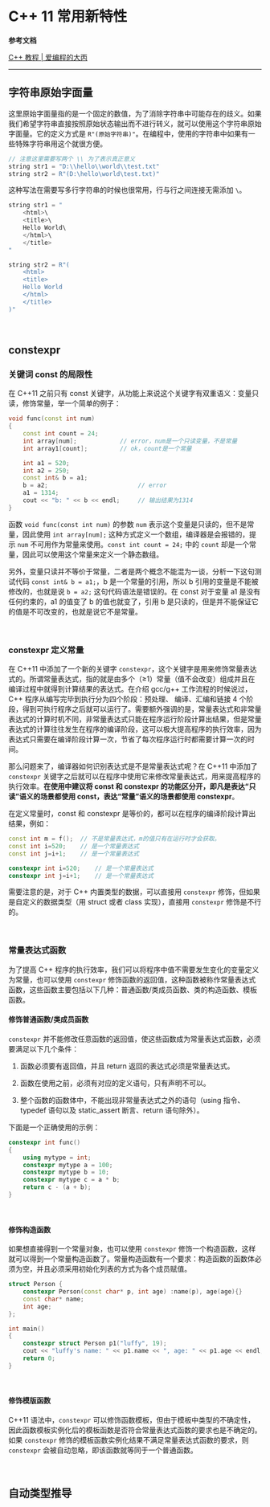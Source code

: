 # C++ 11 常用新特性

**参考文档**

[C++ 教程 | 爱编程的大丙](https://subingwen.cn/cplusplus/#3-%E9%80%9A%E7%94%A8%E6%80%A7%E8%83%BD%E7%9A%84%E6%8F%90%E5%8D%87)

---

## 字符串原始字面量

这里原始字面量指的是一个固定的数值，为了消除字符串中可能存在的歧义。如果我们希望字符串直接按照原始状态输出而不进行转义，就可以使用这个字符串原始字面量。它的定义方式是 `R"(原始字符串)"`。在编程中，使用的字符串中如果有一些特殊字符串用这个就很方便。

```cpp
// 注意这里需要写两个 \\ 为了表示真正意义
string str1 = "D:\\hello\\world\\test.txt"
string str2 = R"(D:\hello\world\test.txt)"
```

这种写法在需要写多行字符串的时候也很常用，行与行之间连接无需添加 `\`。

```cpp
string str1 = "
    <html>\
    <title>\
    Hello World\
    </html>\
    </title>
"

string str2 = R"(
    <html>
    <title>
    Hello World
    </html>
    </title>
)"
```

&emsp;

## constexpr

### 关键词 const 的局限性

在 C++11 之前只有 const 关键字，从功能上来说这个关键字有双重语义：变量只读，修饰常量，举一个简单的例子：

```cpp
void func(const int num)
{
    const int count = 24;
    int array[num];            // error，num是一个只读变量，不是常量
    int array1[count];         // ok，count是一个常量

    int a1 = 520;
    int a2 = 250;
    const int& b = a1;
    b = a2;                         // error
    a1 = 1314;
    cout << "b: " << b << endl;     // 输出结果为1314
}
```

函数 `void func(const int num)` 的参数 `num` 表示这个变量是只读的，但不是常量，因此使用 `int array[num];` 这种方式定义一个数组，编译器是会报错的，提示 `num` 不可用作为常量来使用。`const int count = 24;` 中的 `count` 却是一个常量，因此可以使用这个常量来定义一个静态数组。

另外，变量只读并不等价于常量，二者是两个概念不能混为一谈，分析一下这句测试代码 `const int& b = a1;`，b 是一个常量的引用，所以 b 引用的变量是不能被修改的，也就是说 `b = a2;` 这句代码语法是错误的。在 const 对于变量 a1 是没有任何约束的，a1 的值变了 b 的值也就变了，引用 b 是只读的，但是并不能保证它的值是不可改变的，也就是说它不是常量。

&emsp;

### constexpr 定义常量

在 C++11 中添加了一个新的关键字 `constexpr`，这个关键字是用来修饰常量表达式的。所谓常量表达式，指的就是由多个（≥1）常量（值不会改变）组成并且在编译过程中就得到计算结果的表达式。在介绍 gcc/g++ 工作流程的时候说过，C++ 程序从编写完毕到执行分为四个阶段：预处理、 编译、汇编和链接 4 个阶段，得到可执行程序之后就可以运行了。需要额外强调的是，常量表达式和非常量表达式的计算时机不同，非常量表达式只能在程序运行阶段计算出结果，但是常量表达式的计算往往发生在程序的编译阶段，这可以极大提高程序的执行效率，因为表达式只需要在编译阶段计算一次，节省了每次程序运行时都需要计算一次的时间。

那么问题来了，编译器如何识别表达式是不是常量表达式呢？在 C++11 中添加了 `constexpr` 关键字之后就可以在程序中使用它来修改常量表达式，用来提高程序的执行效率。**在使用中建议将 const 和 constexpr 的功能区分开，即凡是表达“只读”语义的场景都使用 const，表达“常量”语义的场景都使用 constexpr**。

在定义常量时，const 和 constexpr 是等价的，都可以在程序的编译阶段计算出结果，例如：

```cpp
const int m = f();  // 不是常量表达式，m的值只有在运行时才会获取。
const int i=520;    // 是一个常量表达式
const int j=i+1;    // 是一个常量表达式

constexpr int i=520;    // 是一个常量表达式
constexpr int j=i+1;    // 是一个常量表达式
```

需要注意的是，对于 C++ 内置类型的数据，可以直接用 `constexpr` 修饰，但如果是自定义的数据类型（用 struct 或者 class 实现），直接用 `constexpr` 修饰是不行的。

&emsp;

### 常量表达式函数

为了提高 C++ 程序的执行效率，我们可以将程序中值不需要发生变化的变量定义为常量，也可以使用 `constexpr` 修饰函数的返回值，这种函数被称作常量表达式函数，这些函数主要包括以下几种：普通函数/类成员函数、类的构造函数、模板函数。

#### 修饰普通函数/类成员函数

`constexpr` 并不能修改任意函数的返回值，使这些函数成为常量表达式函数，必须要满足以下几个条件：

1. 函数必须要有返回值，并且 return 返回的表达式必须是常量表达式。

2. 函数在使用之前，必须有对应的定义语句，只有声明不可以。

3. 整个函数的函数体中，不能出现非常量表达式之外的语句（using 指令、typedef 语句以及 static_assert 断言、return 语句除外）。

下面是一个正确使用的示例：

```cpp
constexpr int func()
{
    using mytype = int;
    constexpr mytype a = 100;
    constexpr mytype b = 10;
    constexpr mytype c = a * b;
    return c - (a + b);
}
```

&emsp;

#### 修饰构造函数

如果想直接得到一个常量对象，也可以使用 `constexpr` 修饰一个构造函数，这样就可以得到一个常量构造函数了。常量构造函数有一个要求：构造函数的函数体必须为空，并且必须采用初始化列表的方式为各个成员赋值。

```cpp
struct Person {
    constexpr Person(const char* p, int age) :name(p), age(age){}
    const char* name;
    int age;
};

int main()
{
    constexpr struct Person p1("luffy", 19);
    cout << "luffy's name: " << p1.name << ", age: " << p1.age << endl;
    return 0;
}
```

&emsp;

#### 修饰模版函数

C++11 语法中，`constexpr` 可以修饰函数模板，但由于模板中类型的不确定性，因此函数模板实例化后的模板函数是否符合常量表达式函数的要求也是不确定的。如果 `constexpr` 修饰的模板函数实例化结果不满足常量表达式函数的要求，则 `constexpr` 会被自动忽略，即该函数就等同于一个普通函数。

&emsp;

## 自动类型推导


